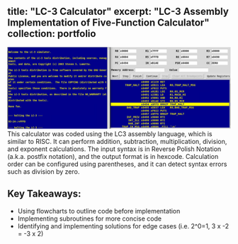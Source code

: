 title: "LC-3 Calculator"
excerpt: "LC-3 Assembly Implementation of Five-Function Calculator"
collection: portfolio
---
<img src='/images/proj4_1.png'>
This calculator was coded using the LC3 assembly language, which is similar to RISC. It can perform addition, subtraction, multiplication, division, and exponent calculations.
The input syntax is in Reverse Polish Notation (a.k.a. postfix notation), and the output format is in hexcode. 
Calculation order can be configured using parentheses, and it can detect syntax errors such as division by zero. 


## Key Takeaways: 
- Using flowcharts to outline code before implementation
- Implementing subroutines for more concise code
- Identifying and implementing solutions for edge cases (i.e. 2^0=1, 3 x -2 = -3 x 2)
